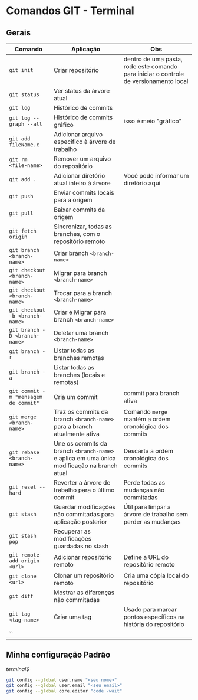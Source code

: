 # Comandos GIT - Terminal




## Gerais

| Comando | Aplicação | Obs |
| --- | --- | --- |
| `git init` | Criar repositório | dentro de uma pasta, rode este comando para iniciar o controle de versionamento local |
| `git status` | Ver status da árvore atual | |
| `git log` | Histórico de commits | |
| `git log --graph --all` | Histórico de commits gráfico | isso é meio "gráfico" |
| `git add fileName.c` | Adicionar arquivo específico à árvore de trabalho | |
| `git rm <file-name>` | Remover um arquivo do repositório | |
| `git add .` | Adicionar diretório atual inteiro à árvore | Você pode informar um diretório aqui |
| `git push` | Enviar commits locais para a origem | |
| `git pull` | Baixar commits da origem | |
| `git fetch origin` | Sincronizar, todas as branches, com o repositório remoto | |
| `git branch <branch-name>` | Criar branch `<branch-name>` | |
| `git checkout <branch-name>` | Migrar para branch `<branch-name>` | |
| `git checkout <branch-name>` | Trocar para a branch `<branch-name>` | |
| `git checkout -b <branch-name>` | Criar e Migrar para branch `<branch-name>` | |
| `git branch -D <branch-name>` | Deletar uma branch `<branch-name>` | |
| `git branch -r` | Listar todas as branches remotas | |
| `git branch -a` | Listar todas as branches (locais e remotas) | |
| `git commit -m "mensagem de commit"` | Cria um commit | commit para branch ativa |
| `git merge <branch-name>` | Traz os commits da branch `<branch-name>` para a branch atualmente ativa | Comando `merge` mantém a ordem cronológica dos commits |
| `git rebase <branch-name>` | Une os commits da branch `<branch-name>` e aplica em uma única modificação na branch atual | Descarta a ordem cronológica dos commits |
| `git reset --hard` | Reverter a árvore de trabalho para o último commit | Perde todas as mudanças não commitadas |
| `git stash` | Guardar modificações não commitadas para aplicação posterior | Útil para limpar a árvore de trabalho sem perder as mudanças |
| `git stash pop` | Recuperar as modificações guardadas no stash | |
| `git remote add origin <url>` | Adicionar repositório remoto | Define a URL do repositório remoto |
| `git clone <url>` | Clonar um repositório remoto | Cria uma cópia local do repositório |
| `git diff` | Mostrar as diferenças não commitadas | |
| `git tag <tag-name>` | Criar uma tag | Usado para marcar pontos específicos na história do repositório |
| `` | | |


## Minha configuração Padrão

*terminal$*
```sh
git config --global user.name "<seu nome>"
git config --global user.email "<seu email>"
git config --global core.editor "code -wait"
```